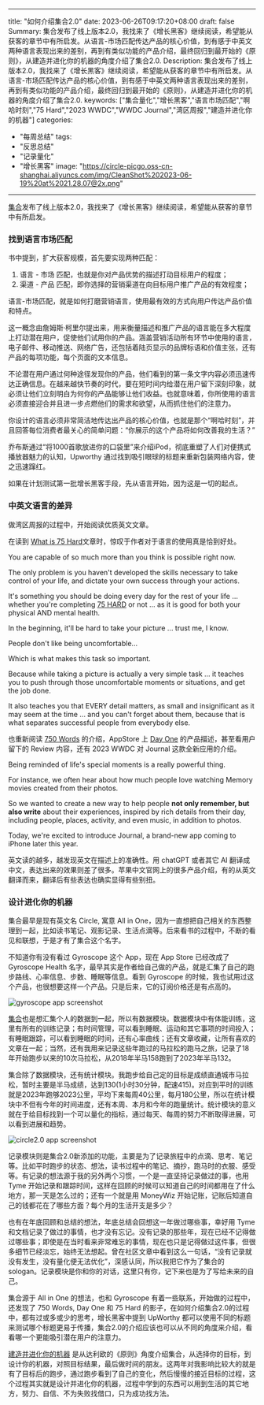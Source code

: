 
---
title: "如何介绍集合2.0"
date: 2023-06-26T09:17:20+08:00
draft: false
Summary: 集合发布了线上版本2.0，我找来了《增长黑客》继续阅读，希望能从获客的章节中有所启发。从语言-市场匹配传达产品的核心价值，到有感于中英文两种语言表现出来的差别，再到有类似功能的产品介绍，最终回归到最开始的《原则》，从建造并进化你的机器的角度介绍了集合2.0.
Description: 集合发布了线上版本2.0，我找来了《增长黑客》继续阅读，希望能从获客的章节中有所启发。从语言-市场匹配传达产品的核心价值，到有感于中英文两种语言表现出来的差别，再到有类似功能的产品介绍，最终回归到最开始的《原则》，从建造并进化你的机器的角度介绍了集合2.0.
keywords: ["集合量化","增长黑客","语言市场匹配","啊哈时刻","75 Hard","2023 WWDC","WWDC Journal","湾区周报","建造并进化你的机器"]
categories:
  - "每周总结"
tags:
  - "反思总结"
  - "记录量化"
  - "增长黑客"
image: "https://circle-picgo.oss-cn-shanghai.aliyuncs.com/img/CleanShot%202023-06-19%20at%2021.28.07@2x.png"
---

[集合](https://t.cmcn.me/app?ref=weekly)发布了线上版本2.0，我找来了《增长黑客》继续阅读，希望能从获客的章节中有所启发。

### 找到语言市场匹配

书中提到，扩大获客规模，首先要实现两种匹配：
1. 语言 - 市场 匹配，也就是你对产品优势的描述打动目标用户的程度；
2. 渠道 - 产品 匹配，即你选择的营销渠道在向目标用户推广产品的有效程度；

语言-市场匹配，就是如何打磨营销语言，使用最有效的方式向用户传达产品价值和特点。

这一概念由詹姆斯·柯里尔提出来，用来衡量描述和推广产品的语言能在多大程度上打动潜在用户，促使他们试用你的产品。涵盖营销活动所有环节中使用的语言，电子邮件、移动推送、网络广告，还包括着陆页显示的品牌标语和价值主张，还有产品的每项功能，每个页面的文本信息。

不论潜在用户通过何种途径发现你的产品，他们看到的第一条文字内容必须迅速传达正确信息。在越来越快节奏的时代，要在短时间内给潜在用户留下深刻印象，就必须让他们立刻明白为何你的产品能够让他们收益。也就意味着，你所使用的语言必须直接迎合并且进一步点燃他们的需求和欲望，从而抓住他们的注意力。

你设计的语言必须非常简洁地传达出产品的核心价值，也就是那个“啊哈时刻”，并且回答每位消费者最关心的简单问题：“你展示的这个产品将如何改善我的生活？”

乔布斯通过“将1000首歌放进你的口袋里”来介绍iPod，彻底重塑了人们对便携式播放器魅力的认知，Upworthy 通过找到吸引眼球的标题来重新包装网络内容，使之迅速蹿红。

如果在计划测试第一批增长黑客手段，先从语言开始，因为这是一切的起点。

### 中英文语言的差异

做湾区周报的过程中，开始阅读优质英文文章。

在读到 [What is 75 Hard](https://cmcn.me/link?target=https://andyfrisella.com/blogs/articles/what-is-75-hard)文章时，惊叹于作者对于语言的使用真是恰到好处。

You are capable of so much more than you think is possible right now.

The only problem is you haven't developed the skills necessary to take control of your life, and dictate your own success through your actions.

It's something you should be doing every day for the rest of your life ... whether you're completing [75 HARD](https://cmcn.me/link?target=https://andyfrisella.com/pages/75hard-info "75 HARD") or not ... as it is good for both your physical AND mental health.

In the beginning, it'll be hard to take your picture ... trust me, I know.

People don't like being uncomfortable...

Which is what makes this task so important.

Because while taking a picture is actually a very simple task ... it teaches you to push through those uncomfortable moments or situations, and get the job done.

It also teaches you that EVERY detail matters, as small and insignificant as it may seem at the time ... and you can't forget about them, because that is what separates successful people from everybody else.

也重新阅读 [750 Words](https://750words.com/) 的介绍，AppStore 上 [Day One](https://apps.apple.com/us/app/day-one-journal-private-diary/id1044867788) 的产品描述，甚至看用户留下的 Review 内容，还有 2023 WWDC 对 Journal 这款全新应用的介绍。

Being reminded of life's special moments is a really powerful thing. 

For instance, we often hear about how much people love watching Memory movies created from their photos. 

So we wanted to create a new way to help people **not only remember, but also write** about their experiences, inspired by rich details from their day, including people, places, activity, and even music, in addition to photos. 

Today, we're excited to introduce Journal, a brand-new app coming to iPhone later this year. 

英文读的越多，越发现英文在描述上的准确性。用 chatGPT 或者其它 AI 翻译成中文，表达出来的效果则差了很多。苹果中文官网上的很多产品介绍，有的从英文翻译而来，翻译后有些表达也确实显得有些别扭。

### 设计进化你的机器

集合最早是现有英文名 Circle, 寓意 All in One，因为一直想把自己相关的东西整理到一起，比如读书笔记、观影记录、生活点滴等。后来看书的过程中，不断的看见和联想，于是才有了集合这个名字。

不知道你有没有看过 Gyroscope 这个 App，现在 App Store 已经改成了 Gyroscope Health 名字，最早其实是作者给自己做的产品，就是汇集了自己的跑步路线、心率信息、步数、睡眠等信息。看到 Gyroscope 的时候，我也试用过这个产品，也很想要这样一个产品。只是后来，它的订阅价格还是有点高的。

![gyroscope app screenshot](https://circle-picgo.oss-cn-shanghai.aliyuncs.com/img/Pasted%20image%2020230619221328.png)

[集合](https://t.cmcn.me/app)也是想汇集个人的数据到一起，所以有数据模块。数据模块中有体能训练，这里有所有的训练记录；有时间管理，可以看到睡眠、运动和其它事项的时间投入；有睡眠跟踪，可以看到睡眠的时间，还有心率曲线；还有文章收藏，让所有喜欢的文章在一起；当然，还有我用来记录这些年跑过的马拉松的跑马之旅，记录了18年开始跑步以来的10次马拉松，从2018年半马158跑到了2023年半马132。

集合除了数据模块，还有统计模块。我跑步给自己定的目标是成绩直通城市马拉松，暂时主要是半马成绩，达到130(1小时30分钟，配速415)。对应到平时的训练就是2023年跑够2023公里，平均下来每周40公里，每月180公里，所以在统计模块中不但有今年的时间进度，还有本周、本月和今年的跑量统计。统计模块的意义就在于给目标找到一个可以量化的指标，通过每天、每周的努力不断取得进展，可以看到进展和趋势。

![circle2.0 app screenshot](https://circle-picgo.oss-cn-shanghai.aliyuncs.com/img/CleanShot%202023-06-19%20at%2021.28.07@2x.png)

记录模块则是集合2.0新添加的功能，主要是为了记录旅程中的点滴、思考、笔记等。比如平时跑步的状态、想法，读书过程中的笔记、摘抄，跑马时的衣服、感受等。有记录的想法源于我的另外两个习惯，一个是一直坚持记录做过的事，也用 Tyme 开始记录和跟踪时间，这样在回顾的时候可以知道自己的时间都用在了什么地方，那一天是怎么过的；还有一个就是用 MoneyWiz 开始记账，记账后知道自己的钱都花在了哪些方面？每个月的生活开支是多少？

也有在年底回顾和总结的想法，年底总结会回想这一年做过哪些事，幸好用 Tyme 和文档记录了做过的事情，也才没有忘记。没有记录的那些年，现在已经不记得做过哪些事；即使是在当时看来非常难忘的事情，现在也只是记得做过这件事，但很多细节已经淡忘，始终无法想起。曾在社区文章中看到这么一句话，“没有记录就没有发生，没有量化便无法优化”，深感认同，所以我把它作为了集合的sologan。记录模块是你和你的对话，这里只有你，记下来也是为了写给未来的自己。

集合源于 All in One 的想法，也和 Gyroscope 有着一些联系，开始做的过程中，还发现了 750 Words, Day One 和 75 Hard 的影子，在如何介绍集合2.0的过程中，都有过或多或少的思考，增长黑客中提到 UpWorthy 都可以使用不同的标题来测试哪个标题更易于传播，集合2.0的介绍应该也可以从不同的角度来介绍，看看哪一个更能吸引潜在用户的注意力。

[建造并进化你的机器](https://hagerhu.com/post/build-and-evolve-your-machine/) 是从达利欧的《原则》角度介绍集合，从选择你的目标，到设计你的机器，对照目标结果，最后做时间的朋友。这两年对我影响比较大的就是有了目标后的跑步，通过跑步看到了自己的变化，然后慢慢的接近目标的过程，这个过程其实就是设计并进化你的机器，过程中学到的东西可以用到生活的其它地方，努力、自信、不为失败找借口，只为成功找方法。
